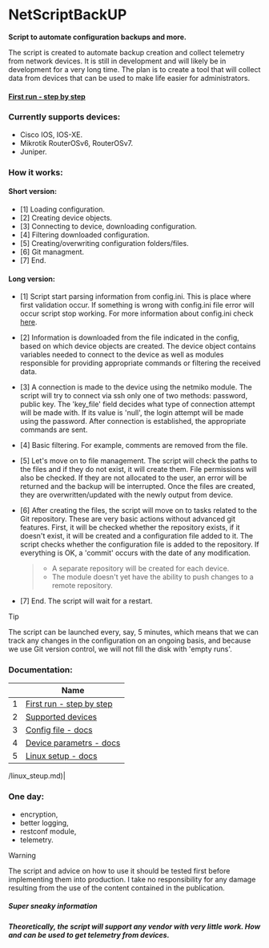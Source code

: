 
# NetScriptBackUP
**Script to automate configuration backups and more.**

The script is created to automate backup creation and collect telemetry from network devices. It is still in development and will likely be in development for a very long time. The plan is to create a tool that will collect data from devices that can be used to make life easier for administrators.

#### [First run - step by step](./docs/first_run.md) 

### Currently supports devices:
- Cisco IOS, IOS-XE.
- Mikrotik RouterOSv6, RouterOSv7.
- Juniper.

### How it works:
#### Short version:
- [1] Loading configuration.
- [2] Creating device objects.
- [3] Connecting to device, downloading configuration.
- [4] Filtering downloaded configuration.
- [5] Creating/overwriting configuration folders/files.
- [6] Git managment.
- [7] End.

#### Long version:
- [1] Script start parsing information from config.ini. This is place where first validation occur. If something is wrong with config.ini file error will occur script stop working.
  For more information about config.ini check [here](./docs/doc_config.md).
- [2] Information is downloaded from the file indicated in the config, based on which device objects are created. The device object contains variables needed to connect to the device as well as modules responsible for providing appropriate commands or filtering the received data.
- [3] A connection is made to the device using the netmiko module. The script will try to connect via ssh only one of two methods: password, public key. The 'key_file' field decides what type of connection attempt will be made with. If its value is 'null', the login attempt will be made using the password. After connection is established, the appropriate commands are sent.
- [4] Basic filtering. For example, comments are removed from the file.
- [5] Let's move on to file management. The script will check the paths to the  files and if they do not exist, it will create them. File permissions will also be checked. If they are not allocated to the user, an error will be returned and the backup will be interrupted. Once the files are created, they are overwritten/updated with the newly output from device.
- [6] After creating the files, the script will move on to tasks related to the Git repository. These are very basic actions without advanced git features. First, it will be checked whether the repository exists, if it doesn't exist, it will be created and a configuration file added to it. The script checks whether the configuration file is added to the repository. If everything is OK, a 'commit' occurs with the date of any modification.
  > - A separate repository will be created for each device.
  > - The module doesn't yet have the ability to push changes to a remote repository.

- [7] End. The script will wait for a restart.
  
> [!TIP]
> The script can be launched every, say, 5 minutes, which means that we can track any changes in the configuration on an ongoing basis, and because we use Git version control, we will not fill the disk with 'empty runs'.

### Documentation:
| | Name |
| ---- | ---- |
| 1 | [First run - step by step](./docs/first_run.md) |
| 2 | [Supported devices](./docs/supported_vendors.md) |
| 3 | [Config file - docs](./docs/doc_config.md) |
| 4 | [Device parametrs - docs](./docs/doc_devices_file.md) |
| 5 | [Linux setup - docs](./docs/linux_setup.md)

/linux_steup.md)|

### One day:
- encryption,
- better logging,
- restconf module,
- telemetry.
  
> [!WARNING]
> The script and advice on how to use it should be tested first before implementing them into production. I take no responsibility for any damage resulting from the use of the content contained in the publication.

##### *Super sneaky information*
##### *Theoretically, the script will support any vendor with very little work. How and can be used to get telemetry from devices.*








































